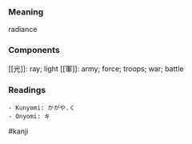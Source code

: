 ### Meaning

radiance

### Components

[[光]]: ray; light [[軍]]: army; force; troops; war; battle

### Readings

```
- Kunyomi: かがや.く
- Onyomi: キ
```

#kanji